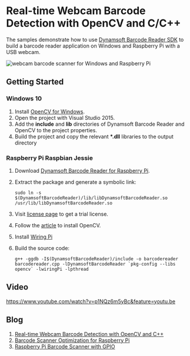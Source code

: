 # Real-time Webcam Barcode Detection with OpenCV and C/C++

The samples demonstrate how to use [Dynamsoft Barcode Reader SDK](http://www.dynamsoft.com/Products/Dynamic-Barcode-Reader.aspx) to build a barcode reader application on Windows and Raspberry Pi with a USB webcam.

![webcam barcode scanner for Windows and Raspberry Pi](http://www.codepool.biz/wp-content/uploads/2016/05/dbr_opencv_cplusplus.png)

## Getting Started
### Windows 10
1. Install [OpenCV for Windows](http://opencv.org/downloads.html).
2. Open the project with Visual Studio 2015.
3. Add the **include** and **lib** directories of Dynamsoft Barcode Reader and OpenCV to the project properties.
4. Build the project and copy the relevant **\*.dll** libraries to the output directory

### Raspberry Pi Raspbian Jessie
1. Download [Dynamsoft Barcode Reader for Raspberry Pi](http://www.dynamsoft.com/Downloads/Dynamic-Barcode-Reader-for-Raspberry-Pi-Download.aspx).
2. Extract the package and generate a symbolic link:

    ```
    sudo ln -s $(DynamsoftBarcodeReader)/lib/libDynamsoftBarcodeReader.so /usr/lib/libDynamsoftBarcodeReader.so
    ```
3. Visit [license page](http://www.dynamsoft.com/CustomerPortal/Account/GetTrialLicense.aspx?Product=DBR) to get a trial license.
4. Follow the [article](http://www.pyimagesearch.com/2015/10/26/how-to-install-opencv-3-on-raspbian-jessie/) to install OpenCV.
5. Install [Wiring Pi](http://wiringpi.com/download-and-install/) 
6. Build the source code:

   ```
   g++ -ggdb -I$(DynamsoftBarcodeReader)/include -o barcodereader barcodereader.cpp -lDynamsoftBarcodeReader `pkg-config --libs opencv` -lwiringPi -lpthread
   ```

## Video
https://www.youtube.com/watch?v=p1NQz6m5yBc&feature=youtu.be

## Blog
1. [Real-time Webcam Barcode Detection with OpenCV and C++](http://www.codepool.biz/webcam-barcode-detection-opencv-cplusplus.html)
2. [Barcode Scanner Optimization for Raspberry Pi](http://www.codepool.biz/raspberrypi-barcode-scanner-optimization.html)
3. [Raspberry Pi Barcode Scanner with GPIO](http://www.codepool.biz/raspberry-pi-barcode-scanner-gpio.html)
   
